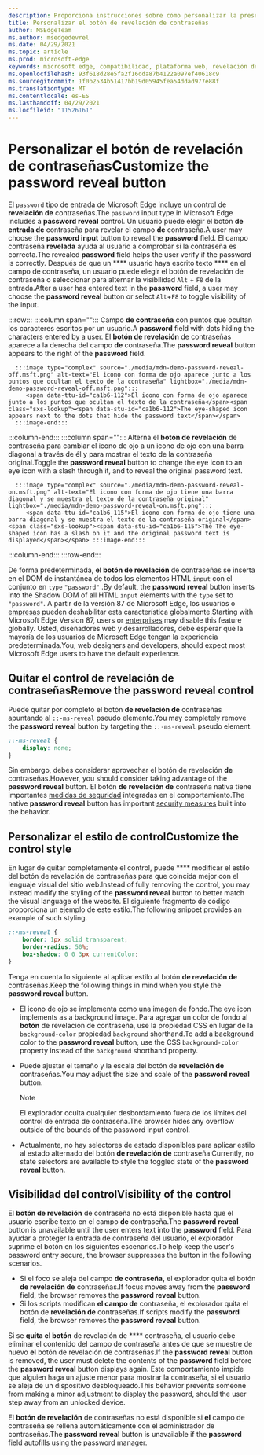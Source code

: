 ```yaml
---
description: Proporciona instrucciones sobre cómo personalizar la presentación del botón de revelación de contraseñas
title: Personalizar el botón de revelación de contraseñas
author: MSEdgeTeam
ms.author: msedgedevrel
ms.date: 04/29/2021
ms.topic: article
ms.prod: microsoft-edge
keywords: microsoft edge, compatibilidad, plataforma web, revelación de contraseñas, icono de ojo
ms.openlocfilehash: 93f618d28e5fa2f16dda87b4122a097ef40618c9
ms.sourcegitcommit: 1f0b2534b51417bb19d05945fea54ddad977e88f
ms.translationtype: MT
ms.contentlocale: es-ES
ms.lasthandoff: 04/29/2021
ms.locfileid: "11526161"
---
```

# <a name="customize-the-password-reveal-button"></a><span data-ttu-id="ca1b6-104">Personalizar el botón de revelación de contraseñas</span><span class="sxs-lookup"><span data-stu-id="ca1b6-104">Customize the password reveal button</span></span>  

<span data-ttu-id="ca1b6-105">El `password` tipo de entrada de Microsoft Edge incluye un control de **revelación de** contraseñas.</span><span class="sxs-lookup"><span data-stu-id="ca1b6-105">The `password` input type in Microsoft Edge includes a **password reveal** control.</span></span>  <span data-ttu-id="ca1b6-106">Un usuario puede elegir el botón **de entrada de** contraseña para revelar el campo **de** contraseña.</span><span class="sxs-lookup"><span data-stu-id="ca1b6-106">A user may choose the **password input** button to reveal the **password** field.</span></span>  <span data-ttu-id="ca1b6-107">El campo contraseña **revelada** ayuda al usuario a comprobar si la contraseña es correcta.</span><span class="sxs-lookup"><span data-stu-id="ca1b6-107">The revealed **password** field helps the user verify if the password is correctly.</span></span>  <span data-ttu-id="ca1b6-108">Después de que un \*\*\*\* usuario haya escrito texto \*\*\*\* en el campo de contraseña, un usuario puede elegir el botón de revelación de contraseña o seleccionar para alternar la visibilidad `Alt` + `F8` de la entrada.</span><span class="sxs-lookup"><span data-stu-id="ca1b6-108">After a user has entered text in the **password** field, a user may choose the **password reveal** button or select `Alt`+`F8` to toggle visibility of the input.</span></span>  

:::row:::
   :::column span="":::
      <span data-ttu-id="ca1b6-109">Campo **de contraseña** con puntos que ocultan los caracteres escritos por un usuario.</span><span class="sxs-lookup"><span data-stu-id="ca1b6-109">A **password** field with dots hiding the characters entered by a user.</span></span>  <span data-ttu-id="ca1b6-110">El **botón de revelación** de contraseñas aparece a la derecha del campo **de** contraseña.</span><span class="sxs-lookup"><span data-stu-id="ca1b6-110">The **password reveal** button appears to the right of the **password** field.</span></span>
      
      :::image type="complex" source="./media/mdn-demo-password-reveal-off.msft.png" alt-text="El icono con forma de ojo aparece junto a los puntos que ocultan el texto de la contraseña" lightbox="./media/mdn-demo-password-reveal-off.msft.png":::
         <span data-ttu-id="ca1b6-112">El icono con forma de ojo aparece junto a los puntos que ocultan el texto de la contraseña</span><span class="sxs-lookup"><span data-stu-id="ca1b6-112">The eye-shaped icon appears next to the dots that hide the password text</span></span>  
      :::image-end:::  
   :::column-end:::
   :::column span="":::
      <span data-ttu-id="ca1b6-113">Alterna el **botón de revelación** de contraseña para cambiar el icono de ojo a un icono de ojo con una barra diagonal a través de él y para mostrar el texto de la contraseña original.</span><span class="sxs-lookup"><span data-stu-id="ca1b6-113">Toggle the **password reveal** button to change the eye icon to an eye icon with a slash through it, and to reveal the original password text.</span></span>  
      
      :::image type="complex" source="./media/mdn-demo-password-reveal-on.msft.png" alt-text="El icono con forma de ojo tiene una barra diagonal y se muestra el texto de la contraseña original" lightbox="./media/mdn-demo-password-reveal-on.msft.png":::
         <span data-ttu-id="ca1b6-115">El icono con forma de ojo tiene una barra diagonal y se muestra el texto de la contraseña original</span><span class="sxs-lookup"><span data-stu-id="ca1b6-115">The The eye-shaped icon has a slash on it and the original password text is displayed</span></span> :::image-end:::  
   :::column-end:::
:::row-end:::  

<span data-ttu-id="ca1b6-116">De forma predeterminada, **el botón de revelación** de contraseñas se inserta en el DOM de instantánea de todos los elementos HTML `input` con el conjunto en `type` `"password"` .</span><span class="sxs-lookup"><span data-stu-id="ca1b6-116">By default, the **password reveal** button inserts into the Shadow DOM of all HTML `input` elements with the `type` set to `"password"`.</span></span>  <span data-ttu-id="ca1b6-117">A partir de la versión 87 de Microsoft Edge, los usuarios o [empresas][DeployedgeMicrosoftEdgePoliciesPasswordrevealenabled] pueden deshabilitar esta característica globalmente.</span><span class="sxs-lookup"><span data-stu-id="ca1b6-117">Starting with Microsoft Edge Version 87, users or [enterprises][DeployedgeMicrosoftEdgePoliciesPasswordrevealenabled] may disable this feature globally.</span></span>  <span data-ttu-id="ca1b6-118">Usted, diseñadores web y desarrolladores, debe esperar que la mayoría de los usuarios de Microsoft Edge tengan la experiencia predeterminada.</span><span class="sxs-lookup"><span data-stu-id="ca1b6-118">You, web designers and developers, should expect most Microsoft Edge users to have the default experience.</span></span>  

## <a name="remove-the-password-reveal-control"></a><span data-ttu-id="ca1b6-119">Quitar el control de revelación de contraseñas</span><span class="sxs-lookup"><span data-stu-id="ca1b6-119">Remove the password reveal control</span></span>  

<span data-ttu-id="ca1b6-120">Puede quitar por completo el botón **de revelación de** contraseñas apuntando al `::-ms-reveal` pseudo elemento.</span><span class="sxs-lookup"><span data-stu-id="ca1b6-120">You may completely remove the **password reveal** button by targeting the `::-ms-reveal` pseudo element.</span></span>  

```css
::-ms-reveal {
    display: none;
}
```  

<span data-ttu-id="ca1b6-121">Sin embargo, debes considerar aprovechar el botón de revelación **de** contraseñas.</span><span class="sxs-lookup"><span data-stu-id="ca1b6-121">However, you should consider taking advantage of the **password reveal** button.</span></span>  <span data-ttu-id="ca1b6-122">El botón **de revelación de** contraseña nativa tiene importantes [medidas de seguridad](#visibility-of-the-control) integradas en el comportamiento.</span><span class="sxs-lookup"><span data-stu-id="ca1b6-122">The native **password reveal** button has important [security measures](#visibility-of-the-control) built into the behavior.</span></span>  

## <a name="customize-the-control-style"></a><span data-ttu-id="ca1b6-123">Personalizar el estilo de control</span><span class="sxs-lookup"><span data-stu-id="ca1b6-123">Customize the control style</span></span>  

<span data-ttu-id="ca1b6-124">En lugar de quitar completamente el control, puede \*\*\*\* modificar el estilo del botón de revelación de contraseñas para que coincida mejor con el lenguaje visual del sitio web.</span><span class="sxs-lookup"><span data-stu-id="ca1b6-124">Instead of fully removing the control, you may instead modify the styling of the **password reveal** button to better match the visual language of the website.</span></span>  <span data-ttu-id="ca1b6-125">El siguiente fragmento de código proporciona un ejemplo de este estilo.</span><span class="sxs-lookup"><span data-stu-id="ca1b6-125">The following snippet provides an example of such styling.</span></span>  

```css
::-ms-reveal {
    border: 1px solid transparent;
    border-radius: 50%;
    box-shadow: 0 0 3px currentColor;
}
```  

<span data-ttu-id="ca1b6-126">Tenga en cuenta lo siguiente al aplicar estilo al botón **de revelación de** contraseñas.</span><span class="sxs-lookup"><span data-stu-id="ca1b6-126">Keep the following things in mind when you style the **password reveal** button.</span></span>  

*   <span data-ttu-id="ca1b6-127">El icono de ojo se implementa como una imagen de fondo.</span><span class="sxs-lookup"><span data-stu-id="ca1b6-127">The eye icon implements as a background image.</span></span>  <span data-ttu-id="ca1b6-128">Para agregar un color de fondo al **botón** de revelación de contraseña, use la propiedad CSS en lugar de la `background-color` propiedad `background` shorthand.</span><span class="sxs-lookup"><span data-stu-id="ca1b6-128">To add a background color to the **password reveal** button, use the CSS `background-color` property instead of the `background` shorthand property.</span></span>  
*   <span data-ttu-id="ca1b6-129">Puede ajustar el tamaño y la escala del botón de **revelación de** contraseñas.</span><span class="sxs-lookup"><span data-stu-id="ca1b6-129">You may adjust the size and scale of the **password reveal** button.</span></span>  
    
    > [!NOTE]
    ><span data-ttu-id="ca1b6-130">El explorador oculta cualquier desbordamiento fuera de los límites del control de entrada de contraseña.</span><span class="sxs-lookup"><span data-stu-id="ca1b6-130">The browser hides any overflow outside of the bounds of the password input control.</span></span>  
    
*   <span data-ttu-id="ca1b6-131">Actualmente, no hay selectores de estado disponibles para aplicar estilo al estado alternado del botón **de revelación de** contraseña.</span><span class="sxs-lookup"><span data-stu-id="ca1b6-131">Currently, no state selectors are available to style the toggled state of the **password reveal** button.</span></span>  
    
## <a name="visibility-of-the-control"></a><span data-ttu-id="ca1b6-132">Visibilidad del control</span><span class="sxs-lookup"><span data-stu-id="ca1b6-132">Visibility of the control</span></span>  

<span data-ttu-id="ca1b6-133">El **botón de revelación** de contraseña no está disponible hasta que el usuario escribe texto en el campo **de** contraseña.</span><span class="sxs-lookup"><span data-stu-id="ca1b6-133">The **password reveal** button is unavailable until the user enters text into the **password** field.</span></span>  <span data-ttu-id="ca1b6-134">Para ayudar a proteger la entrada de contraseña del usuario, el explorador suprime el botón en los siguientes escenarios.</span><span class="sxs-lookup"><span data-stu-id="ca1b6-134">To help keep the user's password entry secure, the browser suppresses the button in the following scenarios.</span></span>

*   <span data-ttu-id="ca1b6-135">Si el foco se aleja del campo **de contraseña,** el explorador quita el botón **de revelación de** contraseñas.</span><span class="sxs-lookup"><span data-stu-id="ca1b6-135">If focus moves away from the **password** field, the browser removes the **password reveal** button.</span></span>  
*   <span data-ttu-id="ca1b6-136">Si los scripts modifican **el campo de** contraseña, el explorador quita el botón de **revelación de** contraseñas.</span><span class="sxs-lookup"><span data-stu-id="ca1b6-136">If scripts modify the **password** field, the browser removes the **password reveal** button.</span></span>  

<span data-ttu-id="ca1b6-137">Si se **quita el botón** de revelación de \*\*\*\* contraseña, el usuario debe eliminar el contenido del campo de contraseña antes de que se muestre de nuevo **el** botón de revelación de contraseñas.</span><span class="sxs-lookup"><span data-stu-id="ca1b6-137">If the **password reveal** button is removed, the user must delete the contents of the **password** field before the **password reveal** button displays again.</span></span> <span data-ttu-id="ca1b6-138">Este comportamiento impide que alguien haga un ajuste menor para mostrar la contraseña, si el usuario se aleja de un dispositivo desbloqueado.</span><span class="sxs-lookup"><span data-stu-id="ca1b6-138">This behavior prevents someone from making a minor adjustment to display the password, should the user step away from an unlocked device.</span></span>
    
<span data-ttu-id="ca1b6-139">El **botón de revelación** de contraseñas no está disponible si **el** campo de contraseña se rellena automáticamente con el administrador de contraseñas.</span><span class="sxs-lookup"><span data-stu-id="ca1b6-139">The **password reveal** button is unavailable if the **password** field autofills using the password manager.</span></span>  

<!-- links -->  

[DeployedgeMicrosoftEdgePoliciesPasswordrevealenabled]: /deployedge/microsoft-edge-policies#passwordrevealenabled "PasswordRevealEnabled - Microsoft Edge: directivas | Microsoft Docs"  
